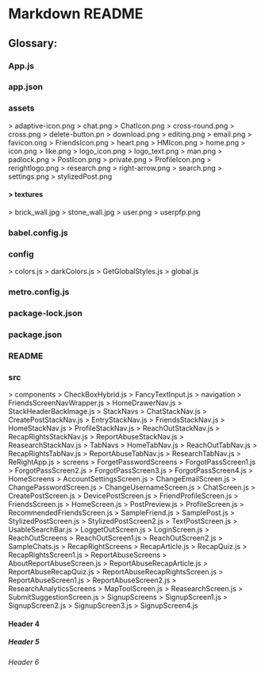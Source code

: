 <h1>Markdown README</h1>

<h2> Glossary: </h2>
<h3>App.js</h3>
<h3>app.json</h3>
<h3>assets</h3>
  > adaptive-icon.png
  > chat.png
  > ChatIcon.png
  > cross-round.png
  > cross.png
  > delete-button.pn
  > download.png
  > editing.png
  > email.png
  > favicon.ong
  > FriendsIcon.png
  > heart.png
  > HMIcon.png
  > home.png
  > icon.png
  > like.png
  > logo_icon.png
  > logo_text.png
  > man.png
  > padlock.png
  > PostIcon.png
  > private.png
  > ProfileIcon.png
  > rerightlogo.png
  > research.png
  > right-arrow.png
  > search.png
  > settings.png
  > stylizedPost.png
  <h4> > textures </h4>
    > brick_wall.jpg
    > stone_wall.jpg
  > user.png
  > userpfp.png
<h3>babel.config.js</h3>
<h3>config</h3>
  > colors.js
  > darkColors.js
  > GetGlobalStyles.js
  > global.js
<h3>metro.config.js</h3>
<h3>package-lock.json</h3>
<h3>package.json</h3>
<h3>README</h3>
<h3>src</h3>
  > components
    > CheckBoxHybrid.js
    > FancyTextInput.js
    > navigation
      > FriendsScreenNavWrapper.js
      > HomeDrawerNav.js
      > StackHeaderBackImage.js
      > StackNavs
        > ChatStackNav.js
        > CreatePostStackNav.js
        > EntryStackNav.js
        > FriendsStackNav.js
        > HomeStackNav.js
        > ProfileStackNav.js
        > ReachOutStackNav.js
        > RecapRightsStackNav.js
        > ReportAbuseStackNav.js
        > ReasearchStackNav.js
      > TabNavs
        > HomeTabNav.js
        > ReachOutTabNav.js
        > RecapRightsTabNav.js
        > ReportAbuseTabNav.js
        > ResearchTabNav.js
  > ReRightApp.js
  > screens
    > ForgetPasswordScreens
      > ForgotPassScreen1.js
      > ForgotPassScreen2.js
      > ForgotPassScreen3.js
      > ForgotPassScreen4.js
    > HomeScreens
      > AccountSettingsScreen.js
      > ChangeEmailScreen.js
      > ChangePasswordScreen.js
      > ChangeUsernameScreen.js
      > ChatScreen.js
      > CreatePostScreen.js
      > DevicePostScreen.js
      > FriendProfileScreen.js
      > FriendsScreen.js
      > HomeScreen.js
      > PostPreview.js
      > ProfileScreen.js
      > RecommendedFriendsScreen.js
      > SampleFriend.js
      > SamplePost.js
      > StylizedPostScreen.js
      > StylizedPostScreen2.js
      > TextPostScreen.js
      > UsableSearchBar.js
    > LoggetOutScreen.js
    > LoginScreen.js
    > ReachOutScreens
      > ReachOutScreen1.js
      > ReachOutScreen2.js
      > SampleChats.js
    > RecapRightScreens
      > RecapArticle.js
      > RecapQuiz.js
      > RecapRightsScreen1.js
    > ReportAbuseScreens
      > AboutReportAbuseScreen.js
      > ReportAbuseRecapArticle.js
      > ReportAbuseRecapQuiz.js
      > ReportAbuseRecapRightsScreen.js
      > ReportAbuseScreen1.js
      > ReportAbuseScreen2.js
    > ResearchAnalyticsScreens
      > MapToolScreen.js
      > ReasearchScreen.js
      > SubmitSuggestionScreen.js
    > SignupScreens
      > SignupScreen1.js
      > SignupScreen2.js
      > SignupScreen3.js
      > SignupScreen4.js
      
<h4>Header 4</h4>
<h5>Header 5</h5>
<h6>Header 6</h6>

